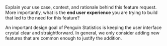 Explain your use case, context, and rationale behind this feature request. More importantly, what is the **end user experience** you are trying to build that led to the need for this feature?

An important design goal of Penguin Statistics is keeping the user interface crystal clear and straightforward. In general, we only consider adding new features that are common enough to justify the addition.
